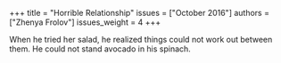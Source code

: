 +++
title = "Horrible Relationship"
issues = ["October 2016"]
authors = ["Zhenya Frolov"]
issues_weight = 4
+++

When he tried her salad, he realized things could not work out between them. He could not stand avocado in his spinach.
